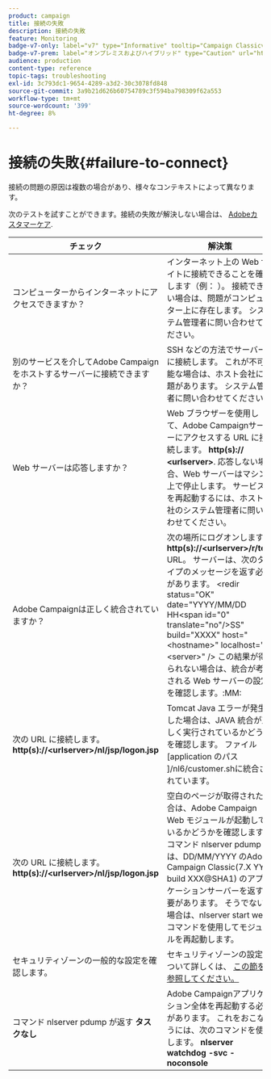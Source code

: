 ```yaml
---
product: campaign
title: 接続の失敗
description: 接続の失敗
feature: Monitoring
badge-v7-only: label="v7" type="Informative" tooltip="Campaign Classicv7 にのみ適用"
badge-v7-prem: label="オンプレミスおよびハイブリッド" type="Caution" url="https://experienceleague.adobe.com/docs/campaign-classic/using/installing-campaign-classic/architecture-and-hosting-models/hosting-models-lp/hosting-models.html?lang=ja" tooltip="オンプレミスデプロイメントとハイブリッドデプロイメントにのみ適用されます"
audience: production
content-type: reference
topic-tags: troubleshooting
exl-id: 3c793dc1-9654-4289-a3d2-30c3078fd848
source-git-commit: 3a9b21d626b60754789c3f594ba798309f62a553
workflow-type: tm+mt
source-wordcount: '399'
ht-degree: 8%

---
```


# 接続の失敗{#failure-to-connect}



接続の問題の原因は複数の場合があり、様々なコンテキストによって異なります。

次のテストを試すことができます。接続の失敗が解決しない場合は、 [Adobeカスタマーケア](https://helpx.adobe.com/jp/enterprise/admin-guide.html/enterprise/using/support-for-experience-cloud.ug.html).



<table> 
<thead> 
<tr> 
<th>チェック<br /> </th> 
<th>解決策<br /> </th> 
</tr> 
</thead> 
<tbody> 
<tr> 
<td>コンピューターからインターネットにアクセスできますか？</td> 
<td>インターネット上の Web サイトに接続できることを確認します（例： ）。 接続できない場合は、問題がコンピューター上に存在します。 システム管理者に問い合わせてください。</td>
</tr>
<tr> 
<td>別のサービスを介してAdobe Campaignをホストするサーバーに接続できますか？</td> 
<td>SSH などの方法でサーバーに接続します。 これが不可能な場合は、ホスト会社に問題があります。 システム管理者に問い合わせてください。</td>
</tr>
<tr> 
<td>Web サーバーは応答しますか？</td> 
<td>Web ブラウザーを使用して、Adobe Campaignサーバーにアクセスする URL に接続します。 <b>http(s):// &lt;urlserver&gt;</b>. 応答しない場合、Web サーバーはマシン上で停止します。 サービスを再起動するには、ホスト会社のシステム管理者に問い合わせてください。</td>
</tr>
<tr> 
<td>Adobe Campaignは正しく統合されていますか？</td> 
<td>次の場所にログオンします。 <b>http(s)://&lt;urlserver&gt;/r/test</b> URL。 サーバーは、次のタイプのメッセージを返す必要があります。 &lt;redir status="OK" date="YYYY/MM/DD HH&lt;span id="0" translate="no"/&gt;SS" build="XXXX" host="&lt;hostname&gt;" localhost="&lt;server&gt;" /&gt;
この結果が得られない場合は、統合が考慮される Web サーバーの設定を確認します。:MM:</td>
</tr>
<tr> 
<td>次の URL に接続します。 <b>http(s)://&lt;urlserver&gt;/nl/jsp/logon.jsp</b></td>
<td>Tomcat Java エラーが発生した場合は、JAVA 統合が正しく実行されているかどうかを確認します。 ファイル [application のパス ]/nl6/customer.shに統合されています。</td>
</tr>
<tr> 
<td>次の URL に接続します。 <b>http(s)://&lt;urlserver&gt;/nl/jsp/logon.jsp</b></td>
<td>空白のページが取得された場合は、Adobe Campaign Web モジュールが起動しているかどうかを確認します。 コマンド nlserver pdump は、DD/MM/YYYY のAdobe Campaign Classic(7.X YY.R build XXX@SHA1) のアプリケーションサーバーを返す必要があります。 そうでない場合は、nlserver start web コマンドを使用してモジュールを再起動します。</td>
</tr>
<tr>
<td>セキュリティゾーンの一般的な設定を確認します。</td>
<td>セキュリティゾーンの設定について詳しくは、 <a href="https://experienceleague.adobe.com/docs/campaign-classic/using/installing-campaign-classic/additional-configurations/configuring-campaign-server.html#configuring-campaign-server"/>この節を参照してください。</a></td>
</tr>
<tr>
<td>コマンド nlserver pdump が返す <b>タスクなし</b></td>
<td>Adobe Campaignアプリケーション全体を再起動する必要があります。 これをおこなうには、次のコマンドを使用します。 <b>nlserver watchdog -svc -noconsole</b></td>
</tr>
</tbody> 
</table>
